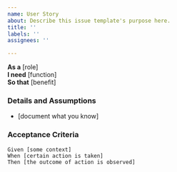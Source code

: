 ```yaml
---
name: User Story
about: Describe this issue template's purpose here.
title: ''
labels: ''
assignees: ''

---
```


**As a** [role]  
**I need** [function]  
**So that** [benefit]  

### Details and Assumptions  
* [document what you know]

### Acceptance Criteria  

```gherkin
Given [some context]  
When [certain action is taken]  
Then [the outcome of action is observed]
